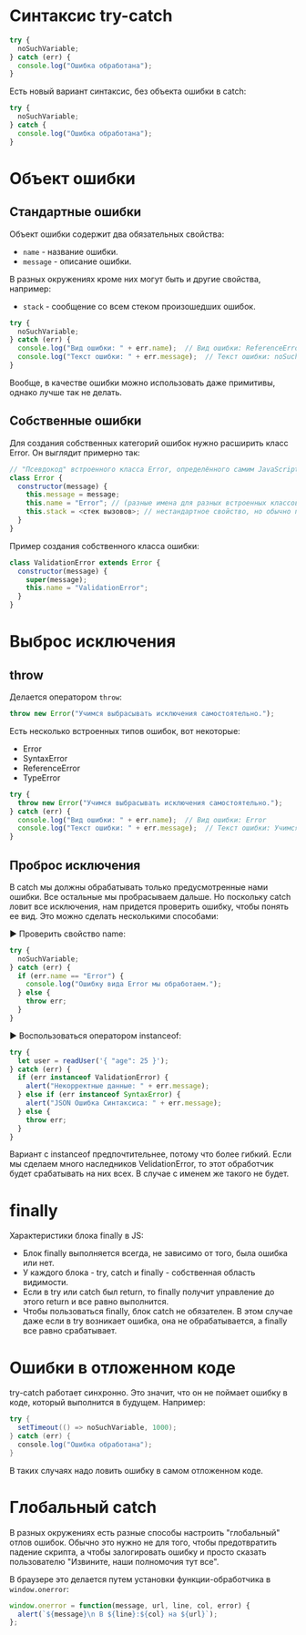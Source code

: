 

# Синтаксис try-catch

```javascript
try {
  noSuchVariable;
} catch (err) {
  console.log("Ошибка обработана");
}
```

Есть новый вариант синтаксис, без объекта ошибки в catch:

```javascript
try {
  noSuchVariable;
} catch {
  console.log("Ошибка обработана");
}
```

# Объект ошибки

## Стандартные ошибки

Объект ошибки содержит два обязательных свойства:

* `name` - название ошибки.
* `message` - описание ошибки.

В разных окружениях кроме них могут быть и другие свойства, например:

* `stack` - сообщение со всем стеком произошедших ошибок.

```javascript
try {
  noSuchVariable;
} catch (err) {
  console.log("Вид ошибки: " + err.name);  // Вид ошибки: ReferenceError
  console.log("Текст ошибки: " + err.message);  // Текст ошибки: noSuchVariable is not defined
}
```

Вообще, в качестве ошибки можно использовать даже примитивы, однако лучше так не делать.

## Собственные ошибки

Для создания собственных категорий ошибок нужно расширить класс Error. Он выглядит примерно так:

```javascript
// "Псевдокод" встроенного класса Error, определённого самим JavaScript
class Error {
  constructor(message) {
    this.message = message;
    this.name = "Error"; // (разные имена для разных встроенных классов ошибок)
    this.stack = <стек вызовов>; // нестандартное свойство, но обычно поддерживается
  }
}
```

Пример создания собственного класса ошибки:

```javascript
class ValidationError extends Error {
  constructor(message) {
    super(message);
    this.name = "ValidationError";
  }
}
```

# Выброс исключения

## throw

Делается оператором `throw`:

```javascript
throw new Error("Учимся выбрасывать исключения самостоятельно.");
```

Есть несколько встроенных типов ошибок, вот некоторые:

* Error
* SyntaxError
* ReferenceError
* TypeError

```javascript
try {
  throw new Error("Учимся выбрасывать исключения самостоятельно.");
} catch (err) {
  console.log("Вид ошибки: " + err.name);  // Вид ошибки: Error
  console.log("Текст ошибки: " + err.message);  // Текст ошибки: Учимся выбрасывать исключения самостоятельно.
}
```

## Проброс исключения

В catch мы должны обрабатывать только предусмотренные нами ошибки. Все остальные мы пробрасываем дальше. Но поскольку catch ловит все исключения, нам придется проверить ошибку, чтобы понять ее вид. Это можно сделать несколькими способами:

► Проверить свойство name:

```javascript
try {
  noSuchVariable;
} catch (err) {
  if (err.name == "Error") {
    console.log("Ошибку вида Error мы обработаем.");
  } else {
    throw err;
  }
}
```

► Воспользоваться оператором instanceof:

```javascript
try {
  let user = readUser('{ "age": 25 }');
} catch (err) {
  if (err instanceof ValidationError) {
    alert("Некорректные данные: " + err.message);
  } else if (err instanceof SyntaxError) {
    alert("JSON Ошибка Синтаксиса: " + err.message);
  } else {
    throw err;
  }
}
```

Вариант с instanceof предпочтительнее, потому что более гибкий. Если мы сделаем много наследников VelidationError, то этот обработчик будет срабатывать на них всех. В случае с именем же такого не будет.

# finally

Характеристики блока finally в JS:

* Блок finally выполняется всегда, не зависимо от того, была ошибка или нет.
* У каждого блока - try, catch и finally - собственная область видимости.
* Если в try или catch был return, то finally получит управление до этого return и все равно выполнится.
* Чтобы пользоваться finally, блок catch не обязателен. В этом случае даже если в try возникает ошибка, она не обрабатывается, а finally все равно срабатывает.

# Ошибки в отложенном коде

try-catch работает синхронно. Это значит, что он не поймает ошибку в коде, который выполнится в будущем. Например:

```java
try {
  setTimeout(() => noSuchVariable, 1000);
} catch (err) {
  console.log("Ошибка обработана");
}
```

В таких случаях надо ловить ошибку в самом отложенном коде.

# Глобальный catch

В разных окружениях есть разные способы настроить "глобальный" отлов ошибок. Обычно это нужно не для того, чтобы предотвратить падение скрипта, а чтобы залогировать ошибку и просто сказать пользователю "Извините, наши полномочия тут все".

В браузере это делается путем установки функции-обработчика в `window.onerror`:

```javascript
window.onerror = function(message, url, line, col, error) {
  alert(`${message}\n В ${line}:${col} на ${url}`);
};
```

